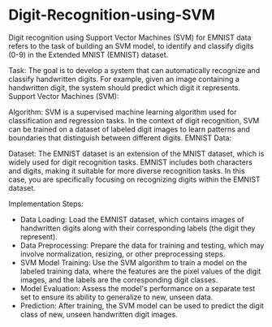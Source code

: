 # Digit-Recognition-using-SVM
Digit recognition using Support Vector Machines (SVM) for EMNIST data refers to the task of building an SVM model, to identify and classify digits (0-9) in the Extended MNIST (EMNIST) dataset.

Task: 
The goal is to develop a system that can automatically recognize and classify handwritten digits. For example, given an image containing a handwritten digit, the system should predict which digit it represents.
Support Vector Machines (SVM):

Algorithm: 
SVM is a supervised machine learning algorithm used for classification and regression tasks. In the context of digit recognition, SVM can be trained on a dataset of labeled digit images to learn patterns and boundaries that distinguish between different digits.
EMNIST Data:

Dataset: 
The EMNIST dataset is an extension of the MNIST dataset, which is widely used for digit recognition tasks. EMNIST includes both characters and digits, making it suitable for more diverse recognition tasks. In this case, you are specifically focusing on recognizing digits within the EMNIST dataset.

Implementation Steps:
* Data Loading: Load the EMNIST dataset, which contains images of handwritten digits along with their corresponding labels (the digit they represent).
* Data Preprocessing: Prepare the data for training and testing, which may involve normalization, resizing, or other preprocessing steps.
* SVM Model Training: Use the SVM algorithm to train a model on the labeled training data, where the features are the pixel values of the digit images, and the labels are the corresponding digit classes.
* Model Evaluation: Assess the model's performance on a separate test set to ensure its ability to generalize to new, unseen data.
* Prediction: After training, the SVM model can be used to predict the digit class of new, unseen handwritten digit images.
